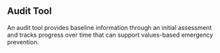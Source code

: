 ## Audit Tool

An audit tool provides baseline information through an initial assessment and tracks progress over time that can support values-based emergency prevention.